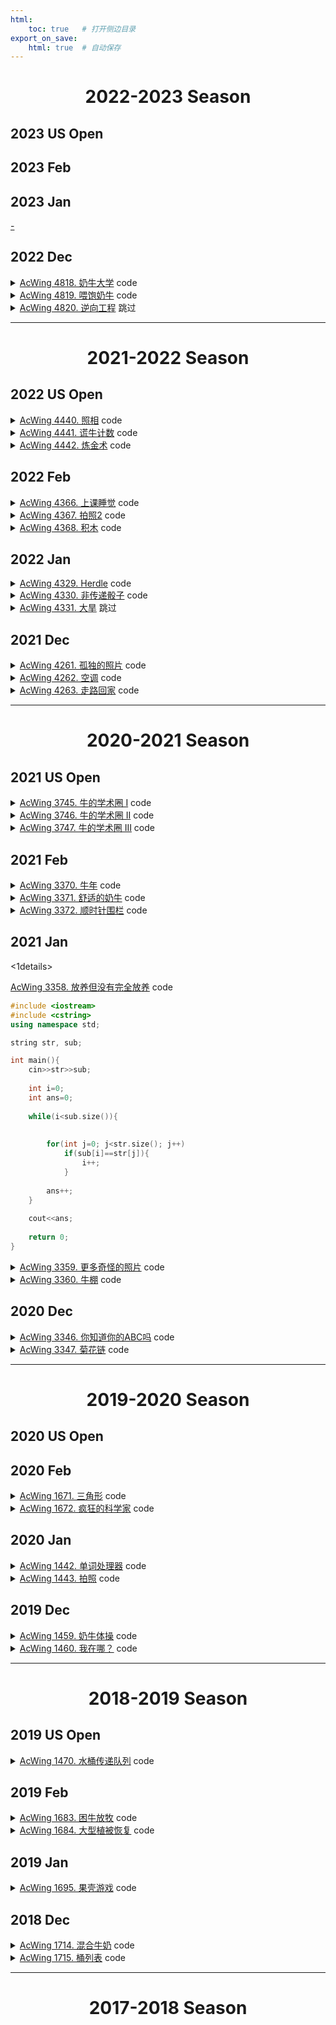 ```yaml
---
html:
    toc: true   # 打开侧边目录
export_on_save:
    html: true  # 自动保存
---
```




# <center> 2022-2023 Season </center>

## 2023 US Open
## 2023 Feb
## 2023 Jan

<a href="" target="_blank">-</a>



## 2022 Dec



<details><summary><a href="https://www.acwing.com/problem/content/4821/" target="_blank">AcWing 4818. 奶牛大学</a> code</summary><br>

**大意**

给定 $n$ 头奶牛，每头奶牛愿意支付的最高学费为 $c_i$。

我们可以设置一个学费 $x$，所有愿意支付 $x$ 及以上学费的奶牛都可以上学。

求我们能收取的最大学费，即 $x * 奶牛数量$。

如果存在多个解，$x$ 应该尽可能小。

**思路**

1. 显然，学费和愿意支付的奶牛数量之间存在
    * 学费高，支付的奶牛少
    * 学费低，支付的奶牛多

因此，我们不能单一的认为，学费越高越好，或者奶牛越多越好。

2. 那么，我们可以尝试枚举学费 $x$，
    然后统计一下，有多少奶牛愿意支付 $x$ 及以上的学费。
    此方法的时间复杂度为 $O(n^2)$。

3. 我们可以对原数组进行一次从大到小的排序。
    此时，我们枚举的学费 $x$，就是 $c_i$。
    而愿意支付 $x$ 及以上学费的奶牛数量，就是 $i$。



```cpp
#include <iostream>
#include <algorithm>
using namespace std;

typedef long long LL;

const int N=1e5+10;

LL c[N];    // 每头奶牛愿意支付的最高学费
int n;      // 奶牛数量
LL res;     // 赚的钱
int fees;   // 学费

int main(){
    cin>>n;
    for(int i=1; i<=n; i++) scanf("%d", c+i);
    sort(c+1, c+1+n, greater());    // 从大到小排序
    
    for(int i=1; i<=n; i++)         // 从大到小枚举
        if( res <= c[i] * i )       // 当前学费可以赚多少
            res  = c[i] * i, fees = c[i];   // 更新答案
    
    cout<<res<<" "<<fees;
    
    return 0;
}
```
</details>

<details><summary><a href="https://www.acwing.com/problem/content/4822/" target="_blank">AcWing 4819. 喂饱奶牛</a> code</summary><br>

**大意**

给定一个序列，序列中有两种牛，`G` 和 `H`，`G` 吃 `G` 草，`H` 吃 `H` 草。

再给定一个数 $k$，表示每头牛可以移动的范围为 $[i-k, i+k]$。

现需要在选择一些位置，种植草，使得每头牛都能吃到草。

**思路**

1. 我们从左到右枚举每头牛，在每头牛可以到达的最右边种草。

2. 如果此位置已经被种草了，我们就不断的向左移动，直到找到一个没有被种草的位置。


```cpp
#include <iostream>
#include <cstring>
using namespace std;

const int N=1e5+10;

char res[N];    // 种植方案(答案)
char g[N];      // 奶牛种类
int n, k, cnt;  // 奶牛数量 移动 种植数量

void solve(){
    cnt=0;
    memset(res, '.', sizeof res);
    cin>>n>>k;
    for(int i=1; i<=n; i++) cin>>g[i];
    
    for(int i=1; i<=n; i++)
    if( g[i] == 'G' ){
        int j=min(n, i+k);  // 种植 G 的位置
        res[j] = 'G'; cnt++;// 种植
        i=j+k;              // 可以影响到的右边界
    }
    
    for(int i=1; i<=n; i++)
    if( g[i] == 'H' ){
        int j=min(n, i+k);  // 种植 H 的位置
        while( res[j] == 'G' ) --j; // 思考:为什么--j的位置一定不会冲突?
        res[j] = 'H'; cnt++;
        i=j+k;
    }
    
    cout<<cnt<<"\n";
    for(int i=1; i<=n; i++)
        cout<<res[i];
    cout<<"\n";
}

int main(){
    int T; cin>>T; 
    while(T--) solve();
    return 0;
}
```
</details>

<details><summary><a href="https://www.acwing.com/problem/content/4823/" target="_blank"> AcWing 4820. 逆向工程</a> 跳过</summary><br>

枚举可能的第一个分支代码，筛选出剩余的行，继续枚举第二个分支


</details>

---











# <center>2021-2022 Season</center>

## 2022 US Open 



<details><summary><a href="https://www.acwing.com/problem/content/4443/" target="_blank">AcWing 4440. 照相</a> code</summary><br>

**大意**

给定一个长度为 $n$ 的字符串，字符串从 `1` 开始编号，且只有 `G` 和 `H`。

我们可以对字符串进行翻转，每次翻转的范围为 $[1, 2 i]$。

最终希望字符串中的 `G` 尽可能多的出现在偶数位。

**思路**

1. 翻转是偶数，字符串的长度也是偶数，我们可以将字符串看作 
   `GG`, `HH`, `GH`, `HG` 组成的。

2. 显然，`GG` 和 `HH` 翻转后，答案不会变化。
    我们可以进一步将题目抽象，将 `GH` 看作 0，`HG` 看作 1。
    题目转换为将一个 01 字符串变为全 1 字符串的最小步数。

3. 我们考虑以下这个样例：`HG GH HG GH HG`
    1. `GH GH HG GH HG`
    2. `HG HG HG GH HG`
    3. `GH GH GH GH HG`
    4. `HG HG HG HG HG`

4. 再考虑一个样例：`GH HG GH HG GH`
    1. `HG HG GH HG GH`
    2. `GH GH GH HG GH`
    3. `HG HG HG HG GH`
    4. `GH GH GH GH GH`
    5. `HG HG HG HG HG`

```cpp
#include <iostream>
#include <string>
using namespace std;

int n, ans;
string s, st;
int main(){
    cin>>n>>s;
    for(int i=0;i<n;i+=2){
        if(s[i]=='G' && s[i+1]=='H') st+='0';
        else if(s[i]=='H' && s[i+1]=='G') st+='1';
    }

    for(int i=0; i<st.size()-1; i++)//将一个 01 字符串变为全 1 字符串的最小步数
        if(st[i]!=st[i+1]) ans++;

    if(st[st.size()-1]=='0') ans++;//特判：如果最后一个是 0 ，那么还需要将整个字符串翻转 1 次

    cout<<ans<<endl;

    return 0;
}
```

</details>


<details><summary><a href="https://www.acwing.com/problem/content/4444/" target="_blank">AcWing 4441. 谎牛计数</a> code</summary><br>

**大意**

给定 $n$ 条信息，每条信息有两种形式：
* 目标值 $>= x$
* 目标值 $<= x$

不是所有信息都是真的，我们需要求出最少有多少条信息是假的。

即找到一个目标值，使得信息为真的信息数量最多。

**思路**

1. 我们可以枚举目标值，然后统计一下，有多少条信息是真的。
    而这个目标值，显然是信息中的 $x$。

```cpp
#define pb push_back
#include <iostream>
#include <vector>
#include <cstring>
using namespace std;

vector<int>G, L, a;
int n;

int main(){
    cin>>n;
    while(n--){
        string s;
        int x;
        cin>>s>>x;
        if(s=="G") G.pb(x);
        else L.pb(x);
        
        a.pb(x);
    }
    
    int ans=0x3f3f3f3f;
    for(auto &x: a){        // 假设目标在 x 这个位置
        int res = 0;
        for(auto &j: G)
            if(j > x) res++;// 假话
        for(auto &j: L)
            if(j < x) res++;// 假话
        ans = min(ans, res);
    }
    cout<<ans;
    
    return 0;
}
```

2. 可以通过排序优化

```cpp
#include <iostream>
#include <algorithm>
using namespace std;

const int N=1e3+10;

int l[N], r[N]; // bessie在奶牛第i头奶牛的 左 \ 右
int ans=0x3f3f3f3f;

int main(){
    int n; cin>>n;
    for(int i=1; i<=n; i++){
        char c[2]; int x;
        scanf("%s%d", c, &x);
        if(c[0]=='G') r[ ++ *r ] = x;
        else l[ ++ *l ] = x;
    }
    sort(l+1, l+1+*l);
    sort(r+1, r+1+*r);
    
    for(int i=1; i<=*r; i++){   // 假设, 第i头奶牛说 在我右边 是正确的
        
        int j=1;
        for(; j<=*l; j++)   // 那么, 对于 (l[j] < r[i]) 的j头奶牛说 在我左边 就是错误的
            if( l[j]>=r[i] )
                break;
        
        ans=min(ans, (*r-i)+j-1);
    }
    
    cout<<ans;
    return 0;
}
```

</details>

<details><summary><a href="https://www.acwing.com/problem/content/4445/" target="_blank">AcWing 4442. 炼金术</a> code</summary><br>

**大意**

给定一个树形的合成关系，且保证一定是 较小的数 合成 较大的数。
并不保证 较小的数 只能合成 一种 较大的数。

```
      5 
     / \
    3   4
   /   
  2
 /
1
```

求，最大的数 $n$，最多可以合成多少个。

**思路**

1. 显然，我们不能用贪心的思想。
   某一个数全部用于合成 $x$，结果在合成 $y$ 的时候不够了。

2. 换个角度思考，如果我们知道了 $n$ 的数量，我们可以反推儿子们的数量，
   检查是否有足够的儿子，可以合成 $n$。

3. 显然，答案是具有单调性的，左半边合法，即找 $<=x$ 中，最大的一个

```cpp
#include <iostream>
#include <vector>
#include <cstring>
using namespace std;
    
#define pb push_back

const int N=110;

int a[N], bk[N];
vector<int> h[N];   // 合成 i 所需要的金属
int n, k;

bool dfs(int u, int cntu){  // 能否获得 cntu 个材料 u
    if( a[u] >= cntu ) {    // 已经拥有
        a[u] -= cntu;
        return 1;  
    }
    if( h[u].size()==0 )    // 不足且无法合成
        return 0;  
    
    cntu-=a[u], a[u]=0;     // 还需要cntu个a[u] 
    for(auto nu: h[u])      // 尝试使用 nu 进行合成
        if( !dfs(nu, cntu-a[u]) ) 
            return 0;
    return 1;
}

int main(){
    cin>>n;
    for(int i=1; i<=n; i++) cin>>a[i];
    cin>>k;
    for(int i=1; i<=k; i++){
        int l, m; cin>>l>>m;
        for(int j=1; j<=m; j++){
            int mi; cin>>mi;
            h[l].pb(mi);
        }
    }

    memcpy(bk, a, sizeof a);

    int l=a[n], r=1e6;
    while(l<r){
        memcpy(a, bk, sizeof a);
        int mid = l+r+1>>1;
        if(dfs(n, mid)) l = mid;
        else r = mid - 1;
    }
    cout<<l;

    return 0;
}
```

</details>



## 2022 Feb

<details><summary><a href="https://www.acwing.com/problem/content/4369/" target="_blank">AcWing 4366. 上课睡觉</a> code</summary><br>


**大意**

给定一个数组 $a$，将其划分为 $k$ 个区间，使得每个区间和相等，求最少的操作次数。

**思路**

1. 显然，合并实际上只有一种方案，就是相邻合并。

2. 我们可以通过合并成 $1,2,3,4...$ 堆，计算出每堆的大小 $sum, \frac{sum}{2}, \frac{sum}{3}, \frac{sum}{4}...$。

3. 通过计算前缀和，就可以非常方便的计算出，每堆的大小。

```cpp
#include <iostream>
using namespace std;

const int N=1e6+10;

int a[N];
int n, mmax, sum;

bool ck(int m){
    int cnt=0;
    for(int i=1; i<=n; i++){
        cnt += a[i];
        if(cnt == m) cnt=0;
        else if(cnt > m) return 0;
    }
    return 1;
}

void solve(){
    cin>>n;
    mmax=0, sum=0;
    for(int i=1; i<=n; i++) 
        scanf("%d", a+i), mmax=max(mmax, a[i]), sum+=a[i];
    
    if(sum==0){                 // 每一堆为0
        cout<<0<<"\n";
        return ;
    }
    for(int i=1; i<=sum; i++)   // 枚举, 每一堆为1-sum
        if(sum%i==0 && ck(i)){
            cout<<n - sum / i<<"\n";
            return ;
        }
}

int main(){
    int T; cin>>T;
    while(T--) solve();
    return 0;
}
```

</details>


<details><summary><a href="https://www.acwing.com/problem/content/4370/" target="_blank">AcWing 4367. 拍照2</a> code</summary><br>

**大意**

给定一个序列 $a$，一个目标序列 $b$，允许一种操作：
* 将 $a$ 中的元素向左移动任意个位置

求最少的操作次数，使得 $a$ 变为 $b$。

**思路**

1. 样例2：
    * 将 4 向前移动
    * 将 2 向前移动

2. 很容易想到用双指针来解决这个问题，$i$ 指向 $a$，$j$ 指向 $b$：
    * 如果 $a_i$ 与 $b_j$ 相等，$i++, j++$
    * 如果 $a_i$ 与 $b_j$ 不相等，$j++$，并且记录一下 $b_j$，表示需要从后面移动一个
    * 如果 $a_i$ 是被记录过的数，$i++$（此数是被前移的数）。


```cpp
#include <iostream>
#include <unordered_set>
using namespace std;

const int N=1e5+10;

int a[N], b[N];
unordered_set<int> cnt;
int n;

int main(){
    cin>>n;
    for(int i=1; i<=n; i++)
        scanf("%d", a+i);
    for(int i=1; i<=n; i++)
        scanf("%d", b+i);
    
    int i=1, j=1;
    
    while(i<=n && j<=n){
        if(cnt.count(a[i])){
            i++;
            continue;
        }
        if(a[i]==b[j]){
            i++, j++;
            continue;
        }
        if(a[i]!=b[j]){
            cnt.insert(b[j]);
            j++;
        }
    }
    
    cout<<cnt.size();
    return 0;
}
```

</details>


<details><summary><a href="https://www.acwing.com/problem/content/4371/" target="_blank">AcWing 4368. 积木</a> code</summary><br>

**大意**

4 个骰子，每个骰子有 6 个字母，
给出一个 1-4 长度的字符串，判断是否可以由这 4 个骰子中的 1-4 个组成。

**思路**

对于字符串的第一个位置，有 4 个骰子可以选择，第二个位置有 3 个骰子可以选择，以此类推。

如果第一个位置选择了骰子 1（如果可以选择），那么第二个位置就只能选择 2,3,4 中的一个。

以此类推，去第二个位置，选择骰子。

参考：[递归实现组合型枚举](http://dxll.love:2023/algorithm/1%20%E5%9F%BA%E7%A1%80/%E9%80%92%E5%BD%92.html#%E9%80%92%E5%BD%92%E5%AE%9E%E7%8E%B0%E7%BB%84%E5%90%88%E5%9E%8B%E6%9E%9A%E4%B8%BE)

```cpp
#include <iostream>
#include <string>
#include <set>
using namespace std;

bool st[4]; // 每个骰子是否有用
set<char> a[4];
int n;
string t;
bool flg;

void dfs(int u, int x){ // 第几个骰子, 第几个字符
    if(u>4) return ;
    if(flg) return ;
    
    if(x>=t.size()){
        flg=1;
        return ;
    }
    
    for(int i=0; i<4; i++)
        if(!st[i])                  // 如果没有使用
            if(a[i].count(t[x])){   // 如果骰子上有
                st[i]=1;
                dfs(u+1, x+1);
                st[i]=0;    // 恢复现场
            }
        else
            dfs(u+1, x);            // 不使用
    
}

int main(){
    cin>>n;
    
    cin>>t; for(char c: t) a[0].insert(c);
    cin>>t; for(char c: t) a[1].insert(c);
    cin>>t; for(char c: t) a[2].insert(c);
    cin>>t; for(char c: t) a[3].insert(c);
    
    while(n--){
        cin>>t;
        if(t.size() > 4){
            puts("NO");
            continue;
        }
        
        flg=0;
        for(int i=0; i<4; i++) st[i]=0;
        
        dfs(0, 0);
        if(flg)
            puts("YES");
        else
            puts("NO");
    }
    
    return 0;
}
```

</details>



## 2022 Jan


<details><summary><a href="https://www.acwing.com/problem/content/description/4332/" target="_blank">AcWing 4329. Herdle</a> code</summary><br> 

**大意**

给定两个 $3$ X $3$ 的方阵 $a$ 和 $b$ ，每个方阵中每个位置由 $A-Z$ 组成，

* 绿色：对于 $i$ 行 $j$ 列，$a$ 方阵中的字母与 $b$ 方阵中的字母相同
* 黄色：不考虑被判定为绿色的格子，如果该字母在 $a$ 方阵中出现的次数大于 $b$ 方阵中出现的次数，那么该格子为黄色

**思路**

```
a:          b:  
    DD          AA
    BB          BD

res：
    空空
    绿黄
```

特别的：

```
a:          b:  
    DA         CD
    AA         DD

res：       或          或
    空空        空黄        空空
    空黄        空空        黄空
```



```cpp
#include <iostream>
#include <cstring>
using namespace std;

int n, ans1, ans2;
int cnt1[26];
int cnt2[26];

string a[3], b[3];

int main(){
    for(int i=0; i<3; i++) cin>>a[i];
    for(int i=0; i<3; i++) cin>>b[i];
    
    for(int i=0; i<3; i++)
        for(int j=0; j<3; j++)
            cnt1[ a[i][j]-'A' ]++,
            cnt2[ b[i][j]-'A' ]++;
    
    for(int i=0; i<3; i++)
        for(int j=0; j<3; j++)
            if( a[i][j] == b[i][j] ){
                ans1++;
                cnt1[ a[i][j]-'A' ]--,
                cnt2[ b[i][j]-'A' ]--;
            }
        
    for(int i=0; i<26; i++)
        if(cnt1[i] && cnt2[i])
            ans2 += min(cnt1[i], cnt2[i]);
    
    cout<<ans1<<"\n"<<ans2;
    
    return 0;
}
```

</details>


<details><summary><a href="https://www.acwing.com/problem/content/description/4333/" target="_blank">AcWing 4330. 非传递骰子</a> code</summary><br>

**大意**

给定长为 $4$ 的数组 $a$ 和 $b$，每个数组中的元素为 $1-10$。
求一长为 $4$ 的数组 $c$，满足：
* $a > b > c > a$

其中 $ > $ 的定义是：数组中所有元素两两比较，
如果 $a_i > b_i$ 的数量比 $b_i > a_i$ 的数量多，那么 $a$ 大于 $b$。

**思路**

1. 枚举 $c$ 的每个元素，然后检查一下是否满足条件。

```cpp
#include <iostream>
using namespace std;

int a[5], b[5], c[5];
bool flg;

bool ck(int x[], int y[]){  // x赢 > y赢 1
    int res=0;
    for(int i=1; i<=4; i++)
        for(int j=1; j<=4; j++)
            if(x[i] > y[j]) res++;
            else if(y[j] > x[i]) res--;
    return res>0;
}

void dfs(int u){    // 当前赋值的
    if(flg) return ;
    if(u>4){
        
        if(ck(a, b) && ck(b, c) && ck(c, a))
            flg=1;
            
        if(ck(b, a) && ck(a, c) && ck(c, b))
            flg=1;
            
        return ;
    }
    
    for(int i=1; i<=10; i++){
        c[u]=i;
        dfs(u+1);
    }
    
    return ;
}

void solve(){
    flg=0;
    for(int i=1; i<=4; i++) scanf("%d", a+i);
    for(int i=1; i<=4; i++) scanf("%d", b+i);
    
    dfs(1); // 枚举 c 的可能
    
    if(flg) puts("yes");
    else puts("no");
    
    return ;
}

int main(){
    int T; cin>>T;
    while(T--) solve();
    return 0;
}
```

</details>


<details><summary><a href="https://www.acwing.com/problem/content/description/4334/" target="_blank">AcWing 4331. 大旱</a> 跳过</summary><br>

差分


</details>

## 2021 Dec


<details><summary><a href="https://www.acwing.com/problem/content/description/4264/" target="_blank">AcWing 4261. 孤独的照片</a> code</summary><br>

**大意**

给定一个只包含 $H$ 和 $G$ 序列，找出满足以下条件的子序列的数量

* 长度 >= 3
* 有且仅有一个 $H$ 或 $G$

**思路**

1. 我们假设第 $i$ 个位置的牛是孤独的，孤独就有下面三种情况：
    1. `_HGH_`，等价于 `_GHG_`
    2. `__HHG`，等价于 `__GGH`
    3. `GHH__`，等价于 `HGG__`

2. 用左边三种举例：
    1. 孤独的子序列数量为：左边 $H$ 的数量 * 右边 $H$ 的数量
    2. 孤独的子序列数量为：左边 $H$ 的数量 - 1
    3. 孤独的子序列数量为：右边 $H$ 的数量 - 1

3. 因此，我们只需要统计每个位置，左右两边不同的牛的数量即可。

```cpp
#include <iostream>
#include <cstring>
using namespace std;

typedef long long LL;
const int N=5e5+10;

string s;
int n, l[N], r[N];

int main(){
    cin>>n>>s; s=" "+s;
    
    for(int i=1, cntH=0, cntG=0; i<=n; i++) // 左边
        if( s[i]=='H' ){
            l[i]=cntG;  // 左边G的数量（左边不同者的数量）
            cntH++;     // H的数量+1
            cntG=0;     // G被H截胡了，所以G归零
        }
        else            // 同上
            l[i]=cntH, cntG++, cntH=0;
    
    for(int i=n, cntH=0, cntG=0; i>=1; i--) // 右边
        if( s[i]=='H' ){
            r[i]=cntG;
            cntH++;
            cntG=0;
        }
        else
            r[i]=cntH, cntG++, cntH=0;
    
    LL ans=0;
    for(int i=1; i<=n; i++)
        ans += 1LL*l[i]*r[i] + max(0, l[i]-1)+ max(0, r[i]-1);
    
    cout<<ans;
    return 0;
}
```

</details>


<details><summary><a href="https://www.acwing.com/problem/content/description/4265/" target="_blank">AcWing 4262. 空调</a> code</summary> 

<br>

**大意**

给定两个长度为 $n$ 的数组，$p$ 与 $t$。
我们可以对 $t$ 执行一次操作，使得区间 $[i, j]$ 中的所有数 $+1$ 或者 $-1$。
最终使得数组 $t=p$，求最少的操作次数。

**思路**

1. 为了使得 $t=p$，对于第 $i$ 位而言，$t_i$ 只需要加上 $p_i-t_i$。
    $t_i+p_i-t_i=p_i$。
    因此，我们可以处理出来一个数组 $c$，其中 $c_i=p_i-t_i$。

现在的问题：将 $c$ 数组，操作成一个全 $0$ 的数组，求最少的操作次数。

2. 每次是对区间进行操作，因此，不妨对数组做一次差分，然后再考虑。
   分析一下样例，下面是已经求完差分后的数组 $c$。
   `2 0 -2 3 0` $->$ `0 0 0 3 0`：将第 $1$ 位 $-2$，第 $3$ 位 $+2$，操作 $2$ 次。
   `0 0 0 3 0` $->$ `0 0 0 0 0`：将第 $4$ 位 $-3$, 第 $6$ 位 $+3$，操作 $3$ 次。
    可以发现，差分后的数组，加减是对应的：如果我某一位加了 $6$，后面必然会减去 $6$。

因此，我们统计我们加的次数 $a$，和减的次数 $b$。
如果 $a=b$      操作次数是 $a$ 或 $b$。
如果 $a \neq b$ 操作次数是 $max(a, b)$。


```cpp
#include <iostream>
using namespace std;

const int N=2e5+10;

int n;
int p[N], t[N], c[N];

int main(){
    cin>>n;
    for(int i=1; i<=n; i++) scanf("%d", p+i);
    for(int i=1; i<=n; i++) scanf("%d", t+i);
    for(int i=1; i<=n; i++) c[i] = p[i] - t[i];
    for(int i=n; i>1; i--) c[i] = c[i] - c[i-1];
    
    int a=0, b=0;
    for(int i=1; i<=n; i++)
        if(c[i]>0) a+=c[i];
        else b+=abs(c[i]);

    cout<<max(a, b);
    return 0;
}
```

</details>


<details><summary><a href="https://www.acwing.com/problem/content/4266/" target="_blank">AcWing 4263. 走路回家</a> code</summary> 

<br>

**大意**

给定一个 $n \times n$ 大小的矩阵 $g$，对于每个点 $g[i][j]$，
有两种状态，可以到达和不可到达。
我们需要从 $(1,1)$ 点走到 $(n,n)$ 点，只能向下或者向右走，且转向次数 $\leq k$。
求到达 $(n,n)$ 点的方案次数。

**思路**

1.  我们先考虑，在转向次数不受限的情况下，走到 $(n,n)$ 点的方案数量。
    定义一个 $dp[i][j]$，代表到达 $(i,j)$ 点的方案数量。因此，有：

$$ dp[i][j] = dp[i-1][j] + dp[i][j-1] $$

2.  我们在此基础上，统计一下，到达 $(i,j)$ 的转向次数。
    显然，是不行的。因为不同方案到达 $(i,j)$ 的转向次数可能不同。
    顺着此思路继续考虑，我们是否可以统计，转向 $1,2,\cdots,k$ 次，到达 $(i,j)$ 的方案数量。
    很容易想到，定义一个 $dp[i][j][k]$，即到达 $(i,j)$ 点，转向 $k$ 次的方案数量。

只剩一个问题，如何判断，当前是否转向？

3.  在本题中，转向被定义为：
    * $(i,j-1) -> (i,j)$，$(i,j) -> (i+1,j)$
    * $(i-1,j) -> (i,j)$，$(i,j) -> (i,j+1)$
    因此，我们可以增加一个状态，康康 $(i,j)$ 是从上面来的，还是从左边来的。
    定义一个 $dp[i][j][k][op]$

```cpp
#include <iostream>
#include <cstring>
using namespace std;

const int N=55;

int n, kk, ans;
string s;
int g[N][N], dp[N][N][5][2];

void solve(){
    cin>>n>>kk;
    ans=0;
    memset(g, 0, sizeof g);
    memset(dp, 0, sizeof dp);

    for(int i=1; i<=n; i++){
        cin>>s;
        for(int j=1; j<=n; j++)
            if(s[j-1]=='H') g[i][j]=1;
    }

    dp[1][1][0][0]=1; // 向右
    dp[1][1][0][1]=1; // 向下

    for(int i=1; i<=n; i++)             // 枚举所有的点
        for(int j=1; j<=n; j++){
            if(i==1 && j==1) continue;  // 忽略 (1,1)
            if(g[i][j]) continue;       // 如果不能到达
            
            for(int k=0; k<=kk; k++){   // 枚举所有的转向次数
                if ((i == 1 || j == 1) && k != 0) continue; // 初始化第一行第一列
                    dp[i][j][k][0] = dp[i][j-1][k][0];      // 继续向右
                    dp[i][j][k][1] = dp[i-1][j][k][1];      // 继续向下
                    if (k > 0)  // 允许上一步到这一步变向
                        dp[i][j][k][0] += dp[i][j-1][k - 1][1],   // 本来是向下的，现在向右走
                        dp[i][j][k][1] += dp[i-1][j][k - 1][0];   // 本来是向右的，现在向下走
            }
        }

    for (int k = 0; k <= kk; k ++ ) 
        ans += dp[n][n][k][0] + dp[n][n][k][1];
        
    printf("%d\n", ans);

    return ;
}

int main(){
    int T; cin>>T;
    while(T--) solve();
    return 0;
}
```

</details>

---




# <center>2020-2021 Season</center>

## 2021 US Open

<details><summary><a href="https://www.acwing.com/problem/content/3748/" target="_blank">AcWing 3745. 牛的学术圈 I</a> code</summary>

<br>

**大意**

给定一个数组 $c$，$c_i$ 是每篇文章被引用的次数。
我们可以使其中任意 $\leq L$ 篇文章引用次数 $+1$。
学术成就定义为 $h$：存在 $h$ 篇论文，引用次数 $\geq h$。
求最大的 $h$。

**思路**

1.  在不考虑 $L$ 的情况下，如果将文章引用次数按照降序排序，
    如果 $c[i] \geq i$，那么 $i$ 就是一个合法的 $H$，观察样例 `100 3 2 1`：
    * $c[1]$：存在 $1$ 篇论文，引用次数 $\geq 1$：`100`。
    * $c[2]$：存在 $2$ 篇论文，引用次数 $\geq 2$：`100 3`。
    * $c[3]$：不存在 $3$ 篇论文，引用次数 $\geq 3$：`100 3 2`。

2.  这个数组可以分为两部分，左边部分是合法，右边部分是不合法，
    显然，我们引用合法的论文，是不会增加我们的 $h$，
    我们需要将不合法论文中，较大的进行引用。

```cpp
#include <iostream>
#include <algorithm>
using namespace std;

const int N=2e5+10;

int a[N];
int n, l;

int main(){
    cin>>n>>l;
    for(int i=1; i<=n; i++) scanf("%d", a+i);
    
    sort(a+1, a+1+n, greater());    // 从大到小排
    int i=1;
    while(a[i]>=i && i<=n-l) i++;   // 走过合法部分，同时后面必须留够 l 个
    for(int j=0; j<l; j++) a[i+j]++;// 引用选定的 l 个
    
    sort(a+1, a+1+n, greater());    
    i=1;                            
    while(a[i]>=i && i<=n) i++;     // 找到第一个不合法的地儿
    cout<<i-1;
    return 0;
}
```
</details>

<details><summary><a href="https://www.acwing.com/problem/content/3749/" target="_blank">AcWing 3746. 牛的学术圈 II</a> code</summary>

<br>

**大意**

给定 $k$ 行，每行 $n$ 个字符串。
$n$ 个字符串按照贡献从大到小，字典序从小到大给出。
规定，贡献越小，资历越大。
对于任意两个字符串，我们需要判断谁的资历更高，或者说无法判断。

**思路**

1.  对于一行字符串 $s[n]$，如果存在 $s_i > s_j (i<j)$，
    则可以断定 $s_i$ 的贡献大于 $s_j$。
    进而得出：$[1,i]$ 的贡献都大于 $[j,n]$。

2.  为了找出所有的关系，我们枚举 $j$，
    在 $[1,j)$ 范围中，找到 $s_i > s_j$：$[1,i]$ 的贡献都大于 $j$。

```cpp
#include <iostream>
#include <map>
#include <cstring>
using namespace std;

const int N=110;

int g[N][N];
map<string, int> tr;
int k, n;

int main(){
    cin>>k>>n;
    for(int i=1; i<=n; i++){
        string t; cin>>t;
        tr[t] = i;  // t 是第 i 名成员
    }
    for(int l=1; l<=k; l++){
        string s[N];
        int flg=1;
        for(int j=1; j<=n; j++){
            cin>>s[j];
            if(s[j-1] > s[j]) flg=j;            // 当找到一个地方 s[i] > s[j]
            for(int i=1; i<flg; i++)            // [1-i]的贡献均大于 j
                g[ tr[s[i]] ][ tr[s[j]] ] = 1,
                g[ tr[s[j]] ][ tr[s[i]] ] = -1;   
        }
    }

    for(int i=1; i<=n; i++, cout<<"\n")
        for(int j=1; j<=n; j++)
            if(i==j) cout<<"B";
            else{
                if(g[i][j] == 1) cout<<"0";
                if(g[i][j] == -1) cout<<"1";
                if(g[i][j] == 0) cout<<"?";
            }

    return 0;
}
```
</details>

<details><summary><a href="https://www.acwing.com/problem/content/3750/" target="_blank">AcWing 3747. 牛的学术圈 III</a> code</summary>

<br>

**大意**

给定一个 $N$ 行，$M$ 列的矩阵 $g$。
对于 $g[i][j]$，有三种状态：`C` `G` `.`。
对于 `G` 而言，其上下左右四个位置的 `C` ，可以在 `G` 处建立关系，
每个 `G` 只能使用一次，求建立不重复关系的最大数量。

**思路**

1. 每个 `G` 只能使用一次，那么我们从 `G` 的角度去考虑，枚举 `G`，
   同时统计 `G` 的四周有多少 `C`：
   `C` $< 2$：不会存在关系；
   `C` $= 2$：存在一对关系；
   `C` $> 2$：存在至少两对关系。

2. 此时，我们考虑一下，关系重复建立的情况：
   `C1` `G1`
   `G2` `C2`   
   显然，当出现类似上面的排列时，`C1` 和 `C2` 可以同时在 `G1`，`G2` 建立关系，
   因此，需要维护一下每一对关系。

3. 对于两个 `G`，他们最多只会重复一对儿关系。

```cpp
#define fst first
#define sed second
#include <iostream>
#include <cstring>
#include <set>
#include <vector>
using namespace std;

typedef pair<int, int> PII;

const int N=1e3+10;
const int dxy[4][2]={ {-1,0},{1,0},{0,-1},{0,1} };

int n, m, ans;
string g[N];

set<pair<PII, PII>> only; // 一对唯一的奶牛

int main(){
    cin>>n>>m;
    for(int i=1; i<=n; i++){
        cin>>g[i];
        g[i] = " "+g[i];
    }
    
    for(int i=1; i<=n; i++)
        for(int j=1; j<=m; j++)
            if(g[i][j] == 'G'){ // 如果有草
                
                vector<PII> cnt;
                for(int k=0; k<4; k++){
                    int nx = i + dxy[k][0];
                    int ny = j + dxy[k][1];
                    
                    if( g[nx][ny] == 'C' ) cnt.push_back({nx, ny});
                }
                
                if(cnt.size() > 2) ans++;
                if(cnt.size() == 2){
                    int x1 = cnt[0].fst, y1 = cnt[0].sed;
                    int x2 = cnt[1].fst, y2 = cnt[1].sed;
                    
                    if( only.count( { {x1,y1}, {x2,y2} } ) ||
                        only.count( { {x2,y2}, {x1,y1} } ) )
                        continue;
                    else{
                        ans++;
                        only.insert({ {x1,y1}, {x2,y2} });
                        only.insert({ {x2,y2}, {x1,y1} });
                    }
                }
            }
    
    cout<<ans;
    
    return 0;
}
```
</details>

## 2021 Feb

<details><summary><a href="https://www.acwing.com/problem/content/description/3373/" target="_blank">AcWing 3370. 牛年</a> code</summary><br>

**大意**

给定 $12$ 个生肖，每次给出一条信息：
* $A$ 是 $B$ 左边（previous）的第一个 $C$ 年
* $A$ 是 $B$ 右边（next）的第一个 $C$ 年

通过若干条信息，求出 $Bessie$ 与 $Elsie$ 的年份差。

**思路**

1. 我们需要确定每头牛与 $Bessie$ 的年份差。
   显然，$Bessie$ 与 $Bessie$ 的年份差为 $0$，$Bessie$ 的生肖是牛。

2. 对于每条信息，我们先计算生肖的差值，再计算年份的差值。
   为了方便计算生肖的差值，我们可以直接将生肖复制成三份，
   然后从中间开始向前向后找。

```cpp
#include <iostream>
#include <cstring>
#include <map>
using namespace std;

map<string, int> ans;
map<string, string> u;    // 每头牛的生肖

string sx[]={
    "Ox", "Tiger", "Rabbit", "Dragon", "Snake", "Horse", "Goat", "Monkey", "Rooster", "Dog", "Pig", "Rat",
    "Ox", "Tiger", "Rabbit", "Dragon", "Snake", "Horse", "Goat", "Monkey", "Rooster", "Dog", "Pig", "Rat",
    "Ox", "Tiger", "Rabbit", "Dragon", "Snake", "Horse", "Goat", "Monkey", "Rooster", "Dog", "Pig", "Rat"
};

int main(){
    int Q; cin>>Q;
    
    ans["Bessie"]=0;
    u["Bessie"]="Ox";
    
    while(Q--){
        string s[10];
        for(int i=1; i<=8; i++) cin>>s[i];
        string A=s[1], B=s[8];
        u[A] = s[5];    // 可以直接确定 A 的生肖
        
        // 先找到 B 的位置
        int idxA, idxB;
        for(int i=12; i<=23; i++) 
            if(sx[i]==u[B]){
                idxB=i;
                break;
            }
        
        if(s[4]=="previous"){
            // 再找到 A 的位置，A < B
            idxA = idxB - 1;
            while(sx[idxA] != u[A]) idxA--;
            ans[A] = ans[B] - (idxB-idxA);
        }else{
            // 同上，不过是向右找，A > B
            idxA = idxB + 1;
            while(sx[idxA] != u[A]) idxA++;
            ans[A] = ans[B] + (idxA-idxB);
        }
    }
    
    cout<<abs(ans["Elsie"]);
    
    return 0;
}
```
</details>

<details><summary><a href="https://www.acwing.com/problem/content/3374/" target="_blank">AcWing 3371. 舒适的奶牛</a> code</summary><br>

**大意**

给定一个 $n \times n$ 的矩阵，每个位置有两种状态：有牛，没牛。
每次加入一头牛，如果这头牛的上下左右四个位置有 $3$ 头牛，那么这头牛舒服。
求每次加入一头牛后，舒服的牛的数量。

**思路**

1.  每次加入一头牛，只会影响上下左右四个位置的舒服情况。
    因此，我们只需要检查这四个位置的舒服情况即可。

2.  检查这头牛的舒服情况：
    * 如果这头牛的上下左右四个位置有 $3$ 头牛，那么这头牛舒服。
    * 否则，这头牛不舒服。

3.  检查周围四头牛的舒服情况：
    * 如果这头牛之前不舒服，但是现在舒服了，那么答案 $+1$。
    * 如果这头牛之前是舒服的，但是现在不舒服了，那么答案 $-1$。

```cpp
#pragma GCC optimize(3, "inline", "Ofast")

#include <stdio.h>

//int N=1010;

int g[1010][1010];
int f[1010][1010]; // 记录这个位置的牛是否舒适

int dxy[4][2]={ {-1,0}, {1,0}, {0,-1}, {0,1} };

// 每一次加入后，只会影响上下左右四个方向的奶牛舒不舒服
// 那么再check一下

// 检查(x,y)奶牛舒服
int check(int x, int y){
    int res=0;
    
    for(int i=0; i<4; i++){
        int nx=x+dxy[i][0];
        int ny=y+dxy[i][1];
        
        if( nx<0 || ny <0 ) continue;
        
        if(g[nx][ny]==1)
            res++;
    }
    
    if(res==3) return 1;
    return 0;
}

int main(){
    int n, ans=0;
    scanf("%d", &n);
    
    for(int i=1; i<=n; i++){
        int a, b;
        scanf("%d%d", &a, &b);
        g[a][b]=1;
        
        // 检查这头牛
        if( check(a, b) ) ans++, f[a][b]=1;
        
        // 检查周围四头牛
        for(int i=0; i<4; i++){
            int nx=a+dxy[i][0];
            int ny=b+dxy[i][1];
            
            // 有牛, 舒服, 没被舒服过
            if(g[nx][ny] && check(nx, ny) && f[nx][ny]==0){
                ans++;
                f[nx][ny]=1;
                continue;
            }
            
            // 有牛,不舒服了,曾经舒服过
            if(g[nx][ny] && check(nx, ny)==0 && f[nx][ny]==1){
                ans--;
                f[nx][ny]=0;
                continue;
            }
        }
        
        printf("%d\n", ans);
    }
    
    return 0;
}
```
</details>


<details><summary><a href="https://www.acwing.com/problem/content/3375/" target="_blank">AcWing 3372. 顺时针围栏</a> code</summary><br>

**大意**

给定一个字符串，仅包含 `N` `E` `S` `W`，代表向北、向东、向南、向西行进一格。

求行进完毕后，被围起来的路径是否是顺时针的。

**思路**

1.  我们不能通过一次移动方向，判断是否顺时针。于是有了：
    `NE` `ES` `SW` `WN`
    而其他组合，都是逆时针（两个字符不相等）。

2. 因此，我们只需要遍历一遍字符串，判断顺时针组合出现的数量即可。

```cpp
#include <iostream>
#include <string>
using namespace std;

const int N=2e5+10;

string solve(){
    int res=0;
    string s; cin>>s;
    for(int i=0; i<s.size()-1; i++)
        if(s[i] != s[i+1]){
            string t = string(1, s[i]) + string(1, s[i+1]);
            if(t=="NE" || t=="ES" || t=="SW" || t=="WN") res++;
            else res--;
        }

    if(res>0) return "CW";
    return "CCW";
}

int main(){
    int T; cin>>T;
    while(T--) cout<<solve()<<"\n";
    return 0;
}
```
</details>

## 2021 Jan

<1details><summary><a href="https://www.acwing.com/problem/content/description/3361/" target="_blank">AcWing 3358. 放养但没有完全放养</a> code</summary>

```cpp
#include <iostream>
#include <cstring>
using namespace std;

string str, sub;

int main(){
    cin>>str>>sub;
    
    int i=0;
    int ans=0;
    
    while(i<sub.size()){
        
        
        for(int j=0; j<str.size(); j++)
            if(sub[i]==str[j]){
                i++;
            }
        
        ans++;
    }
    
    cout<<ans;
    
    return 0;
}
```
</details>

<details><summary><a href="https://www.acwing.com/problem/content/3362/" target="_blank">AcWing 3359. 更多奇怪的照片</a> code</summary>

```cpp
#include <iostream>
#include <algorithm>
using namespace std;

// 奇数、偶数的数量
int odd, even;

int main(){
    int n;
    cin>>n;
    for(auto i=1; i<=n; i++){
        int t;
        scanf("%d", &t);
        
        if(t&1) 
            odd++;
        else
            even++;
    }
    // 我有奇数的个数
    // 有偶数的个数
    // 那么他们相同的部分，一定可以配 min(odd, even)*2 组数
    // 剩下 a = abs(odd-even) 数量的 全奇 或者 全偶
    // 若全奇
    //      （偶数个）2个奇数的和是偶数
    //      显然，我们必定可以配出 (a/3)*2 组 
    //      对于没使用的奇数，一个会影响俩，直接ans--
    //      如果 a - int(a/3) * 2 >=1 , ans -= ( a - int(a/3) * 2 )
    // 若全偶
    //      不管了，再加一个
    
    int ans=min(odd, even)*2;
    
    //cout<<odd<<" "<<even<<endl;
    
    if(odd>even){
        int a=abs(odd-even);
        
        //cout<<a<<endl;
        
        ans += (int(a/3))*2;    // 全奇配的
        
        //cout<<ans;
        
        a -= ( int(a/3)*3 );    // 剩余的
        
        if(a==2)
            ans++;
        else if(a==1)
            ans--;
    }
    else if(even>odd)
        ans++;
    
    cout<<ans;
    
    return 0;
}
```
</details>

<details><summary><a href="https://www.acwing.com/problem/content/3363/" target="_blank">AcWing 3360. 牛棚</a> code</summary><br>

**大意**

给定两个数组 $a, b$
将 $a$ 排列，使得 $a$ 中的每个元素都不大于 $b$ 中的对应元素。

**思路**

1. 我们可以将 $a$ 从大到小排序，然后看他能放入 $b$ 的那几个位置。

2. 对于第 $i$ 位，前面的 $i$ 个位置都已经被放置，所以能放的位置 $res - i + 1$。

```cpp
#include <iostream>
#include <algorithm>
using namespace std;

typedef long long LL;
const int N = 30;

LL a[N], b[N];
LL ans=1;
int n;

int main(){
    cin>>n;
    for(int i=1; i<=n; i++) cin>>a[i];
    for(int i=1; i<=n; i++) cin>>b[i];
    
    sort(a+1, a+1+n, greater());    // 将 a 从大到小排序
    for(int i=1; i<=n; i++){        // 看每一位能放到多少个位置去
        int res=0;
        for(int j=1; j<=n; j++)
            if(a[i] <= b[j]) res++; // 可以放到 res 个 b 里面去
        ans *= res - i + 1;
    }

    cout<<ans;

    return 0;
}
```
</details>

## 2020 Dec

<details><summary><a href="https://www.acwing.com/problem/content/description/3349/" target="_blank">AcWing 3346. 你知道你的ABC吗</a> code</summary>

```cpp
#include <iostream>
#include <algorithm>
using namespace std;

int n[10];
int used[10];

int main(){
    for(int i=1; i<=7; i++)
        cin>>n[i];
    sort(n+1, n+8);
    
    do{
        sort(n+1, n+4);
        
        // a+b
        if( n[1]+n[2] != n[4] ) continue;
        // b+c
        if( n[2]+n[3] != n[5] ) continue;
        // a+c
        if( n[1]+n[3] != n[6] ) continue;
        // a+b+c
        if( n[1]+n[2]+n[3] != n[7] ) continue;
        
        for(int i=1; i<=3; i++)
            cout<<n[i]<<" ";
        break;
        
    }
    while(next_permutation(n+1, n+7));
    
    return 0;
}
```
</details>

<details><summary><a href="https://www.acwing.com/problem/content/3350/" target="_blank">AcWing 3347. 菊花链</a> code</summary>

```cpp
#include <iostream>
using namespace std;

const int N=1010;

int hua[N];

int main(){
    int n=0;
    cin>>n;
    for(int i=1; i<=n; i++){
        scanf("%d", &hua[i]);
        hua[i]+=hua[i-1];     // 做一个前缀和
    }
    
    int res=n; // 提前一朵花 
    
    for(int j=1; j<=n; j++){
        for(int i=1; i<j; i++){ // 这里取消等号 等于的时候是一朵花
            // i-j的照片
            int all=hua[j]-hua[i-1]; // 花瓣数量
            int duo=j-i+1;           // 花朵数量
            double pp=(double)all/duo;
            int p=all/duo;
            //cout<<i<<"-"<<j<<":"<<pp<<endl;
            if( pp-p>1e-6 )continue;
            

            // 检查花k是否是平均的花
            for(int k=i; k<=j; k++)
                if( p==(hua[k]-hua[k-1]) ){
                    res++;
                    break;
                }
            
        }
    }
    
    cout<<res;
    
    return 0;
}
```
</details>

---

# <center>2019-2020 Season</center>

## 2020 US Open

## 2020 Feb

<details><summary><a href="https://www.acwing.com/problem/content/1673/" target="_blank">AcWing 1671. 三角形</a> code</summary>

```cpp
#pragma GCC optimize(2, 3, "Ofast", "inline")

#include <iostream>
#include <algorithm>
#include <cmath>
using namespace std;

typedef long long LL;
typedef pair<LL, LL> PII;

#define x first
#define y second

PII a[110];

int main(){
    int n;
    cin>>n;
    for(int i=1; i<=n; i++) scanf("%lld%lld", &a[i].x, &a[i].y);
    
    LL ans=-1;
    
    for(int i=1; i<=n; i++)
    for(int j=1; j<=n; j++)
    for(int k=1; k<=n; k++)
        if(a[i].x==a[j].x && a[j].y==a[k].y)
            ans=max(ans,  llabs(a[j].y-a[i].y)*llabs(a[k].x-a[j].x)  );
        
    cout<<ans;
    
    return 0;
}
```
</details>

<details><summary><a href="https://www.acwing.com/problem/content/1674/" target="_blank">AcWing 1672. 疯狂的科学家</a> code</summary>

```cpp
#include <iostream>
#include <cstring>
using namespace std;

int N=1e3+10;

string A, B;

int main(){
    int n;
    cin>>n;
    cin>>A>>B;
    
    int res=0;
    for(int i=0; i<A.size(); i++){
        
        if(A[i]!=B[i]){
            i++;
            while(A[i]!=B[i]) i++;
            i--;
            res++;
        }
    
    }
    
    cout<<res;
    
    return 0;
}
```
</details>

## 2020 Jan

<details><summary><a href="https://www.acwing.com/problem/content/1444/" target="_blank">AcWing 1442. 单词处理器</a> code</summary>

```cpp
#include <iostream>
#include <algorithm>
#include <cstring>
using namespace std;

int main(){
    int n, k;
    cin>>n>>k;
    string str;
    int a=0;
    for(int i=1; i<=n; i++){
        cin>>str;
        
        if( str.size()+a > k ){
            cout<<endl;
            a=0;
        }
        
        cout<<str<<" ";
        a+=str.size();
    }
    
    
    return 0;
}
```
</details>

<details><summary><a href="https://www.acwing.com/problem/content/1445/" target="_blank">AcWing 1443. 拍照</a> code</summary>

```cpp
#include <iostream>
#include <unordered_map>
using namespace std;

const int N=1e3+10;

int a[N], b[N];

int main(){
    int n=0;
    cin>>n;
    for(int i=1; i<n; i++) scanf("%d", &b[i]);
    
    for(int k=1; k<=n; k++){          
        unordered_map<int, int> hash; 
                // 记录某个数字是否出现
        a[1]=k; // 第一个数字是k
        hash[k]++;
        
        int i=2;
        for( ; i<=n; i++){
            a[i]=b[i-1]-a[i-1];
            
            if(hash[a[i]]) break;        // 位置重复的牛
            if(a[i]<=0 || a[i]>n) break; // 不该出现的牛
            
            hash[a[i]]++;
        }
        
        if(i>n) break; // a排序完成
    }
    
    for(int i=1; i<=n; i++) cout<<a[i]<<" ";
    
    return 0;
}
```
</details>

## 2019 Dec

<details><summary><a href="https://www.acwing.com/problem/content/1461/" target="_blank">AcWing 1459. 奶牛体操</a> code</summary>

```cpp
#include <iostream>
using namespace std;

const int N=30;

int a[N][N];

int main(){
    int k, n;
    cin>>k>>n;
    // k次训练
    // n头奶牛
    for(int i=1; i<=k; i++)
        for(int j=1; j<=n; j++)
            scanf("%d", &a[i][j]);
    
    int ans=0;
    
    for(int i=1; i<=n; i++)
        for(int j=i+1; j<=n; j++){
            
            // x必须先出现
            int x=a[1][i], y=a[1][j];
            
            bool flg = 1;
            // 遍历其余次训练情况
            for(int m=2; m<=k && flg; m++)
                for(int t=1; t<=n; t++)
                    if( a[m][t] == y){
                        flg=0;
                        break;
                    }
                    else if( a[m][t] == x )
                        break;
            
            if(flg) ans++;
        }
    
    cout<<ans;
    
    return 0;
}
```
</details>

<details><summary><a href="https://www.acwing.com/problem/content/1462/" target="_blank">AcWing 1460. 我在哪？</a> code</summary>

```cpp
#include <iostream>
#include <cstring>
#include <algorithm>
#include <set>
using namespace std;

int n, ans;
string s;

bool ck(int res){
    set<string> H;
    for(int i=0; i+res<=n; i++)
        if(H.count(s.substr(i, res))) return 0;
        else H.insert(s.substr(i, res));
    return 1;
}

int main(){
    cin>>n>>s;
    for(ans=1; ans<n; ans++)
        if( ck(ans) ) break;
    cout<<ans;
    return 0;
}
```
</details>


---

# <center>2018-2019 Season</center>

## 2019 US Open

<details><summary><a href="https://www.acwing.com/problem/content/1472/" target="_blank">AcWing 1470. 水桶传递队列</a> code</summary>

```cpp
#define fst first
#define sed second

#include <iostream>
#include <queue>
using namespace std;

typedef pair<int, int> PII;

char g[15][15];  // 地图
int used[15][15];// 是否到达过
int ans[15][15]; // 到达该点的最短路径
int dxy[4][2]={ {-1, 0}, {1, 0}, {0, -1}, {0, 1} };

// 结束点
int ex, ey;
// 开始点
int sx, sy;

void BFS(int x, int y){
    
    queue<PII> q;
    q.push( {x, y} );
    used[x][y]=1;
    
    while( q.size() ){
        
        int nx = q.front().fst;
        int ny = q.front().sed;
        
        for(int i=0; i<4; i++){
            int nnx = nx+dxy[i][0];
            int nny = ny+dxy[i][1];
            
            if(nnx>=1&&nnx<=10 && nny>=1&&nny<=10)
            if(used[nnx][nny]==0)
            if(g[nnx][nny]!='R')
            {
                ans[nnx][nny]=ans[nx][ny]+1;
                used[nnx][nny]=1;
                q.push( {nnx, nny} );
                if(g[nnx][nny]=='B') return ;
            }
            
        }
        
        q.pop();
    }
    
}

int main(){
    
    for(int i=1; i<=10; i++){
        for(int j=1; j<=10; j++){
            scanf("%c", &g[i][j]);
            if(g[i][j]=='L')
                sx=i, sy=j;
            if(g[i][j]=='B')
                ex=i, ey=j;
        }
        getchar();
    }
    
    BFS(sx, sy);
    
    cout<<ans[ex][ey]-1;
    
    return 0;
}
```
</details>


## 2019 Feb

<details><summary><a href="https://www.acwing.com/problem/content/1685/" target="_blank">AcWing 1683. 困牛放牧</a> code</summary>

```cpp
#include <iostream>
#include <algorithm>
using namespace std;

int a[3];

int main(){
    cin>>a[0]>>a[1]>>a[2];
    sort(a, a+3);
    
    if(a[1]-a[0]==1 && a[2]-a[1]==1){ // 6 7 8
        cout<<0<<endl<<0;
        return 0;
    }
    
    int mmin=0;
    int mmax = max(a[2]-a[1]-1, a[1]-a[0]-1);
    
    if(a[1]-a[0]==2 || a[2]-a[1]==2)
        mmin=1;
    else
        mmin=2;
    
    cout<<mmin<<endl<<mmax;
    return 0;
}
```
</details>

<details><summary><a href="https://www.acwing.com/problem/content/1686/" target="_blank">AcWing 1684. 大型植被恢复</a> code</summary>

```cpp
#include <iostream>
#include <vector>
using namespace std;

#define pb push_back

#define x first
#define y second
typedef pair<int, int> PII;

// 每只奶牛喜欢的两块草地
PII a[160];
// 每块草地种的草
int res[110];
// 该草地不能和那些草地的草相同
vector<int> ad[110];

int main(){
    int n, m;
    cin>>n>>m;
    
    for(int i=1; i<=m; i++){
        scanf("%d%d", &a[i].x, &a[i].y);
        ad[a[i].x].pb(a[i].y);
        ad[a[i].y].pb(a[i].x); // 1号草场的不能和5，6冲突
    } 
    
    for(int i=1; i<=n; i++){
        
        // 从四块草地里选
        for(int d=1; d<=4; d++){
            
            bool flag=1;
            for(int j=0; j<ad[i].size(); j++)
                if(res[ ad[i][j] ]==d){ // 冲突
                    flag=0;
                    break;
                }
            
            if(flag){
                res[i]=d;
                break;
            }            
        }
        
    }
    
    for(int i=1; i<=n; i++)
        cout<<res[i];
    
    return 0;
}
```
</details>

## 2019 Jan

<details><summary><a href="https://www.acwing.com/problem/content/1697/" target="_blank">AcWing 1695. 果壳游戏</a> code</summary>

```cpp
#include <iostream>
#include <algorithm>
using namespace std;

// 小模拟
int arr[110][4];
int n;

// 在第 u 个壳下面
int ke(int u){
    int k[4]={0};
    k[u]=1;
    int res=0;
    
    for(int i=1; i<=n; i++){
        
        swap(k[ arr[i][1] ], k[ arr[i][2] ]);
        if(k[ arr[i][3] ]) res++;
    }
    //cout<<res<<endl;
    return res;
}

int main(){
    
    cin>>n;
    for(int i=1; i<=n; i++) scanf("%d%d%d", &arr[i][1], &arr[i][2], &arr[i][3]);
    
    int ans=0;
    for(int i=1; i<=3; i++)
        ans = max( ans, ke(i) );
    
    cout<<ans;
    
    return 0;
}
```
</details>

## 2018 Dec

<details><summary><a href="https://www.acwing.com/problem/content/1716/" target="_blank">AcWing 1714. 混合牛奶</a> code</summary>

```cpp
#include <iostream>
using namespace std;

int C[5], M[5];

int main(){
    for(int i=1; i<=3; i++)
        scanf("%d%d", &C[i], &M[i]);
    
    for(int i=1; i<=33; i++){
        // 桶1 到 桶2
        int t=M[1]+M[2];
        if( t>C[2] ){   // 不够装
            M[2]=C[2];  // 装满
            M[1]=t-M[2];// 桶1的奶
        }
        else{
            M[1]=0;
            M[2]=t;
        }
        
        // 桶2 到 桶3
        t=M[2]+M[3];
        if( t>C[3] ){   // 不够装
            M[3]=C[3];  // 装满
            M[2]=t-M[3];// 桶2的奶
        }
        else{
            M[2]=0;
            M[3]=t;
        }
        
        // 桶3 到 桶1
        t=M[3]+M[1];
        if( t>C[1] ){   // 不够装
            M[1]=C[1];  // 装满
            M[3]=t-M[1];// 桶3的奶
        }
        else{
            M[3]=0;
            M[1]=t;
        }
        
    }
    
    // 桶1 到 桶2
    int t=M[1]+M[2];
    if( t>C[2] ){   // 不够装
        M[2]=C[2];  // 装满
        M[1]=t-M[2];// 桶1的奶
    }
    else{
        M[1]=0;
        M[2]=t;
    }
    
    cout<<M[1]<<endl<<M[2]<<endl<<M[3];
    
    return 0;
}
```
</details>


<details><summary><a href="https://www.acwing.com/problem/content/1717/" target="_blank">AcWing 1715. 桶列表</a> code</summary>

```cpp
#include <iostream>
using namespace std;

int arr[1010];

int main(){
    int n;
    cin>>n;
    for(int i=1; i<=n; i++){
        int a, b, c;
        scanf("%d%d%d", &a, &b, &c);
        
        arr[a]+=c;
        arr[b]-=c;
    }
    
    int ans=0;
    
    for(int i=1; i<=1000; i++){
        arr[i]+=arr[i-1];
        ans=max(ans, arr[i]);
    }
    
    cout<<ans;
    
    return 0;
}
```
</details>

---


# <center>2017-2018 Season</center>